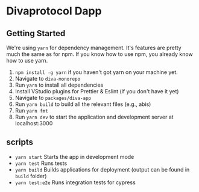 # Divaprotocol Dapp

## Getting Started

We're using `yarn` for dependency management. It's features are pretty much the same as for npm. If you know how to use npm, you already know how to use yarn.

1. `npm install -g yarn` if you haven't got yarn on your machine yet.
2. Navigate to `diva-monorepo` 
3. Run `yarn` to install all dependencies
4. Install VStudio plugins for Prettier & Eslint (if you don't have it yet)
5. Navigate to `packages/diva-app`
6. Run `yarn build` to build all the relevant files (e.g., abis)
7. Run `yarn fmt`
8. Run `yarn dev` to start the application and development server at localhost:3000

## scripts

- `yarn start` Starts the app in development mode
- `yarn test` Runs tests
- `yarn build` Builds applications for deployment (output can be found in `build` folder)
- `yarn test:e2e` Runs integration tests for cypress

